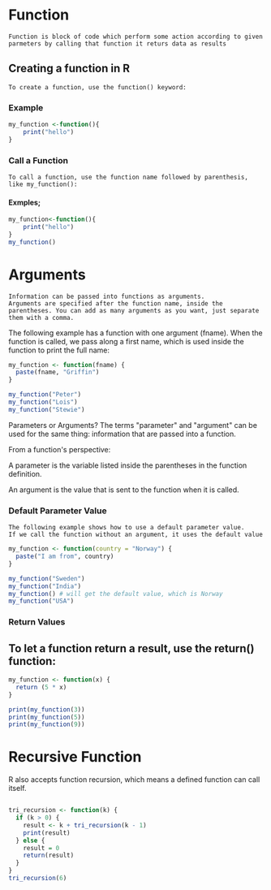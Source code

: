 # Function

    Function is block of code which perform some action according to given parmeters by calling that function it returs data as results


## Creating a function in R

    To create a function, use the function() keyword:

### Example

```R
my_function <-function(){
    print("hello")
}
```

### Call a Function
    To call a function, use the function name followed by parenthesis, like my_function():

#### Exmples;

```R
my_function<-function(){
    print("hello")
}
my_function()
```

# Arguments
    Information can be passed into functions as arguments.
    Arguments are specified after the function name, inside the parentheses. You can add as many arguments as you want, just separate them with a comma.

The following example has a function with one argument (fname). When the function is called, we pass along a first name, which is used inside the function to print the full name:

```R
my_function <- function(fname) {
  paste(fname, "Griffin")
}

my_function("Peter")
my_function("Lois")
my_function("Stewie")
```

Parameters or Arguments?
The terms "parameter" and "argument" can be used for the same thing: information that are passed into a function.

From a function's perspective:

A parameter is the variable listed inside the parentheses in the function definition.

An argument is the value that is sent to the function when it is called.

### Default Parameter Value
    The following example shows how to use a default parameter value.
    If we call the function without an argument, it uses the default value

```R
my_function <- function(country = "Norway") {
  paste("I am from", country)
}

my_function("Sweden")
my_function("India")
my_function() # will get the default value, which is Norway
my_function("USA")

```

### Return Values

## To let a function return a result, use the return() function:

```R
my_function <- function(x) {
  return (5 * x)
}

print(my_function(3))
print(my_function(5))
print(my_function(9))
```

# Recursive Function
R also accepts function recursion, which means a defined function can call itself.

```R

tri_recursion <- function(k) {
  if (k > 0) {
    result <- k + tri_recursion(k - 1)
    print(result)
  } else {
    result = 0
    return(result)
  }
}
tri_recursion(6)
```